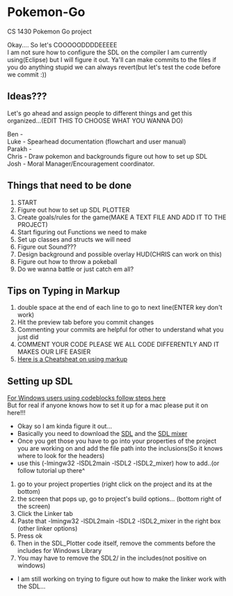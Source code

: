 # Pokemon-Go
CS 1430 Pokemon Go project
  
Okay.... So let's COOOOODDDDEEEEE  
I am not sure how to configure the SDL on the compiler I am currently using(Eclipse) but I will figure it out. Ya'll can make commits to the files if you do anything stupid we can always revert(but let's test the code before we commit :))  

## Ideas???  
Let's go ahead and assign people to different things and get this organized...(EDIT THIS TO CHOOSE WHAT YOU WANNA DO)  

Ben -   
Luke -  Spearhead documentation (flowchart and user manual)  
Parakh -  
Chris - Draw pokemon and backgrounds figure out how to set up SDL  
Josh -  Moral Manager/Encouragement coordinator.

## Things that need to be done
1)  START  
2) Figure out how to set up SDL PLOTTER    
3) Create goals/rules for the game(MAKE A TEXT FILE AND ADD IT TO THE PROJECT)  
4) Start figuring out Functions we need to make  
5) Set up classes and structs we will need  
6) Figure out Sound???  
7) Design background and possible overlay HUD(CHRIS can work on this)  
8) Figure out how to throw a pokeball  
9) Do we wanna battle or just catch em all?  

## Tips on Typing in Markup  
1) double space at the end of each line to go to next line(ENTER key don't work)  
2) Hit the preview tab before you commit changes  
3) Commenting your commits are helpful for other to understand what you just did  
4) COMMENT YOUR CODE PLEASE WE ALL CODE DIFFERENTLY AND IT MAKES OUR LIFE EASIER  
5) [Here is a Cheatsheat on using markup](https://github.com/adam-p/markdown-here/wiki/Markdown-Cheatsheet)  


## Setting up SDL  
[For Windows users using codeblocks follow steps here](http://lazyfoo.net/tutorials/SDL/01_hello_SDL/windows/codeblocks/index.php)  
But for real if anyone knows how to set it up for a mac please put it on here!!!  
- Okay so I am kinda figure it out...  
- Basically you need to download the [SDL](https://www.libsdl.org/download-2.0.php) and the [SDL mixer](https://www.libsdl.org/projects/SDL_mixer/)  
- Once you get those you have to go into your properties of the project you are working on and add the file path into the inclusions(So it knows where to look for the headers)  
- use this (-lmingw32 -lSDL2main -lSDL2 -lSDL2_mixer) how to add..(or follow tutorial up there^    
1) go to your project properties (right click on the project and its at the bottom)  
2) the screen that pops up, go to project's build options... (bottom right of the screen)  
3) Click the Linker tab  
4) Paste that -lmingw32 -lSDL2main -lSDL2 -lSDL2_mixer in the right box (other linker options)  
5) Press ok  
6) Then in the SDL_Plotter code itself, remove the comments before the includes for Windows Library  
7) You may have to remove the SDL2/ in the includes(not positive on windows)  
- I am still working on trying to figure out how to make the linker work with the SDL...  




